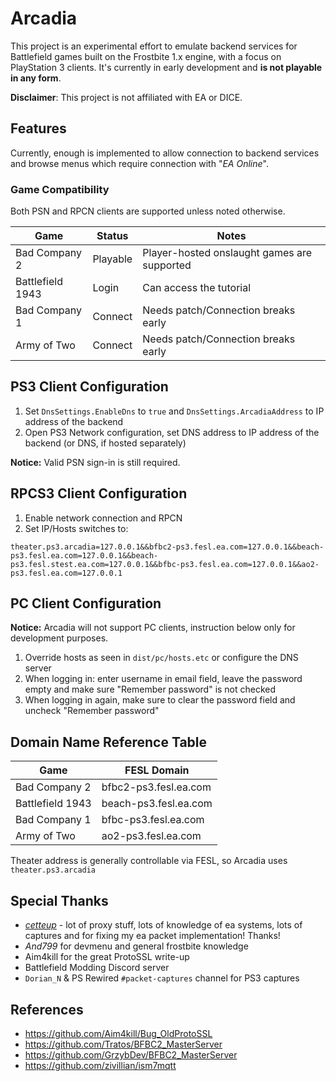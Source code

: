 # Arcadia

This project is an experimental effort to emulate backend services for Battlefield games built on the Frostbite 1.x engine, with a focus on PlayStation 3 clients. It's currently in early development and **is not playable in any form**.

**Disclaimer**: This project is not affiliated with EA or DICE.

## Features

Currently, enough is implemented to allow connection to backend services and browse menus which require connection with "*EA Online*".

### Game Compatibility

Both PSN and RPCN clients are supported unless noted otherwise.

Game             |   Status | Notes
-----------------| ------   | -----
Bad Company 2    | Playable | Player-hosted onslaught games are supported
Battlefield 1943 | Login    | Can access the tutorial
Bad Company 1    | Connect  | Needs patch/Connection breaks early
Army of Two      | Connect  | Needs patch/Connection breaks early

## PS3 Client Configuration

1. Set `DnsSettings.EnableDns` to `true` and `DnsSettings.ArcadiaAddress` to IP address of the backend
2. Open PS3 Network configuration, set DNS address to IP address of the backend (or DNS, if hosted separately)

**Notice:** Valid PSN sign-in is still required.

## RPCS3 Client Configuration

1. Enable network connection and RPCN
1. Set IP/Hosts switches to:

```
theater.ps3.arcadia=127.0.0.1&&bfbc2-ps3.fesl.ea.com=127.0.0.1&&beach-ps3.fesl.ea.com=127.0.0.1&&beach-ps3.fesl.stest.ea.com=127.0.0.1&&bfbc-ps3.fesl.ea.com=127.0.0.1&&ao2-ps3.fesl.ea.com=127.0.0.1
```

## PC Client Configuration

**Notice:** Arcadia will not support PC clients, instruction below only for development purposes.

1. Override hosts as seen in `dist/pc/hosts.etc` or configure the DNS server
2. When logging in: enter username in email field, leave the password empty and make sure "Remember password" is not checked
3. When logging in again, make sure to clear the password field and uncheck "Remember password"

## Domain Name Reference Table

Game             | FESL Domain
-----------------| ------   
Bad Company 2    | bfbc2-ps3.fesl.ea.com
Battlefield 1943 | beach-ps3.fesl.ea.com
Bad Company 1    | bfbc-ps3.fesl.ea.com
Army of Two      | ao2-ps3.fesl.ea.com

Theater address is generally controllable via FESL, so Arcadia uses `theater.ps3.arcadia`

## Special Thanks

* *[cetteup](https://github.com/cetteup)* - lot of proxy stuff, lots of knowledge of ea systems, lots of captures and for fixing my ea packet implementation! Thanks! 
* *And799* for devmenu and general frostbite knowledge
* Aim4kill for the great ProtoSSL write-up
* Battlefield Modding Discord server
* `Dorian_N` & PS Rewired `#packet-captures` channel for PS3 captures

## References

* https://github.com/Aim4kill/Bug_OldProtoSSL
* https://github.com/Tratos/BFBC2_MasterServer
* https://github.com/GrzybDev/BFBC2_MasterServer
* https://github.com/zivillian/ism7mqtt
